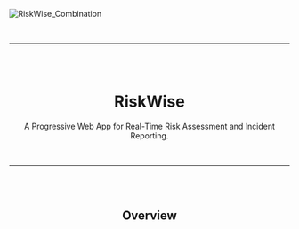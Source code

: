 ![RiskWise_Combination](https://github.com/user-attachments/assets/dce9ba5e-d150-45fc-807f-9020dfbe4783)

<br/>
<hr/>
<br/>
<br/>

<h1 align="center">RiskWise</h1>
<p align="center">A Progressive Web App for Real-Time Risk Assessment and Incident Reporting.</p>

<br/>
<hr/>
<br/>
<br/>

<h2 align="center">Overview</h2>
